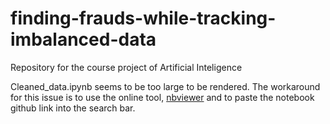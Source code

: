 # finding-frauds-while-tracking-imbalanced-data
Repository for the course project of Artificial Inteligence

Cleaned_data.ipynb seems to be too large to be rendered. The workaround for this issue is to use the online tool, [nbviewer](https://nbviewer.org/) and to paste the notebook github link into the search bar.
